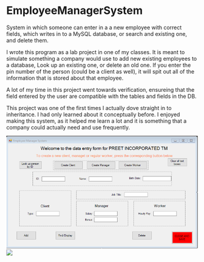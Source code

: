 # EmployeeManagerSystem
System in which someone can enter in a a new employee with correct fields, which writes in to a MySQL database, or search and existing one, and delete them.

I wrote this program as a lab project in one of my classes. It is meant to simulate something a company would use to add new existing employees to a database,
Look up an existing one, or delete an old one. If you enter the pin number of the person (could be a client as well), it will spit out all of the
information that is stored about that employee.

A lot of my time in this project went towards verification, ensureing that the field entered by the user are compatible with the tables and fields in the DB.

This project was one of the first times I actually dove straight in to inheritance. I had only learned about it conceptually before. I enjoyed making this system,
as it helped me learn a lot and it is something that a company could actually need and use frequently.

![](/images/img1.PNG)
![](/images/img.PNG)
